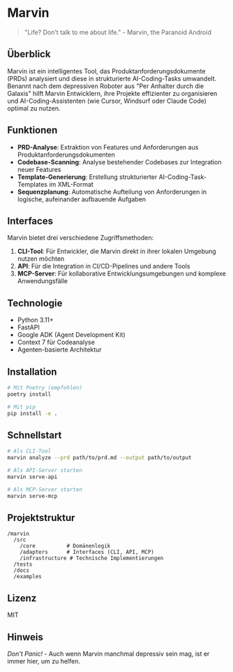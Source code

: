 # Marvin

> "Life? Don't talk to me about life." - Marvin, the Paranoid Android

## Überblick

Marvin ist ein intelligentes Tool, das Produktanforderungsdokumente (PRDs) analysiert und diese in strukturierte AI-Coding-Tasks umwandelt. Benannt nach dem depressiven Roboter aus "Per Anhalter durch die Galaxis" hilft Marvin Entwicklern, ihre Projekte effizienter zu organisieren und AI-Coding-Assistenten (wie Cursor, Windsurf oder Claude Code) optimal zu nutzen.

## Funktionen

- **PRD-Analyse**: Extraktion von Features und Anforderungen aus Produktanforderungsdokumenten
- **Codebase-Scanning**: Analyse bestehender Codebases zur Integration neuer Features
- **Template-Generierung**: Erstellung strukturierter AI-Coding-Task-Templates im XML-Format
- **Sequenzplanung**: Automatische Aufteilung von Anforderungen in logische, aufeinander aufbauende Aufgaben

## Interfaces

Marvin bietet drei verschiedene Zugriffsmethoden:

1. **CLI-Tool**: Für Entwickler, die Marvin direkt in ihrer lokalen Umgebung nutzen möchten
2. **API**: Für die Integration in CI/CD-Pipelines und andere Tools
3. **MCP-Server**: Für kollaborative Entwicklungsumgebungen und komplexe Anwendungsfälle

## Technologie

- Python 3.11+
- FastAPI
- Google ADK (Agent Development Kit)
- Context 7 für Codeanalyse
- Agenten-basierte Architektur

## Installation

```bash
# Mit Poetry (empfohlen)
poetry install

# Mit pip
pip install -e .
```

## Schnellstart

```bash
# Als CLI-Tool
marvin analyze --prd path/to/prd.md --output path/to/output

# Als API-Server starten
marvin serve-api

# Als MCP-Server starten
marvin serve-mcp
```

## Projektstruktur

```
/marvin
  /src
    /core          # Domänenlogik
    /adapters      # Interfaces (CLI, API, MCP)
    /infrastructure # Technische Implementierungen
  /tests
  /docs
  /examples
```

## Lizenz

MIT

## Hinweis

*Don't Panic!* - Auch wenn Marvin manchmal depressiv sein mag, ist er immer hier, um zu helfen.
